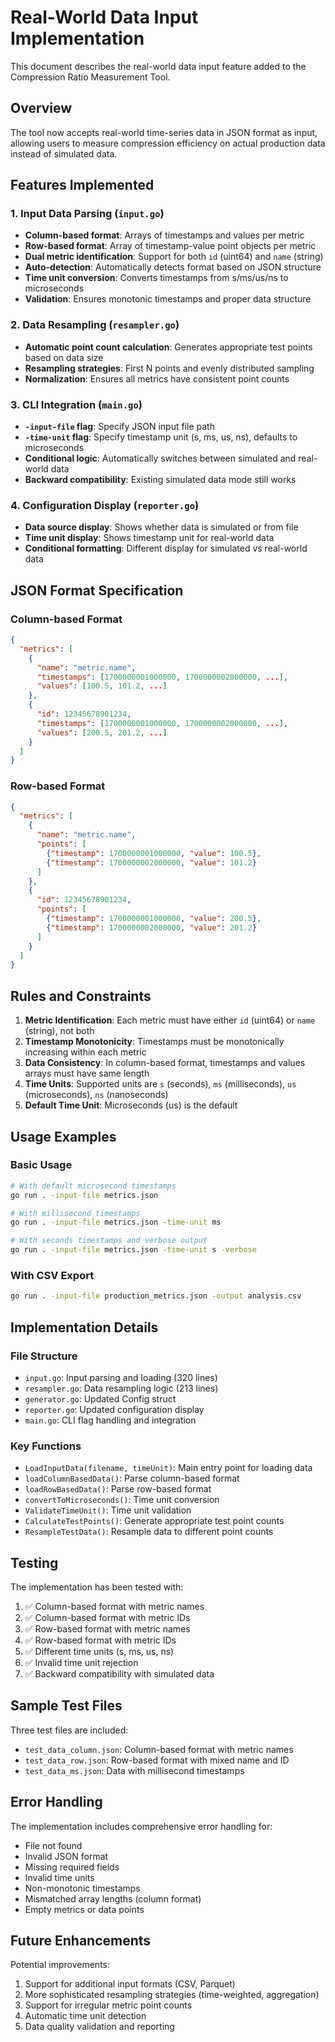 # Real-World Data Input Implementation

This document describes the real-world data input feature added to the Compression Ratio Measurement Tool.

## Overview

The tool now accepts real-world time-series data in JSON format as input, allowing users to measure compression efficiency on actual production data instead of simulated data.

## Features Implemented

### 1. Input Data Parsing (`input.go`)

- **Column-based format**: Arrays of timestamps and values per metric
- **Row-based format**: Array of timestamp-value point objects per metric
- **Dual metric identification**: Support for both `id` (uint64) and `name` (string)
- **Auto-detection**: Automatically detects format based on JSON structure
- **Time unit conversion**: Converts timestamps from s/ms/us/ns to microseconds
- **Validation**: Ensures monotonic timestamps and proper data structure

### 2. Data Resampling (`resampler.go`)

- **Automatic point count calculation**: Generates appropriate test points based on data size
- **Resampling strategies**: First N points and evenly distributed sampling
- **Normalization**: Ensures all metrics have consistent point counts

### 3. CLI Integration (`main.go`)

- **`-input-file` flag**: Specify JSON input file path
- **`-time-unit` flag**: Specify timestamp unit (s, ms, us, ns), defaults to microseconds
- **Conditional logic**: Automatically switches between simulated and real-world data
- **Backward compatibility**: Existing simulated data mode still works

### 4. Configuration Display (`reporter.go`)

- **Data source display**: Shows whether data is simulated or from file
- **Time unit display**: Shows timestamp unit for real-world data
- **Conditional formatting**: Different display for simulated vs real-world data

## JSON Format Specification

### Column-based Format

```json
{
  "metrics": [
    {
      "name": "metric.name",
      "timestamps": [1700000001000000, 1700000002000000, ...],
      "values": [100.5, 101.2, ...]
    },
    {
      "id": 12345678901234,
      "timestamps": [1700000001000000, 1700000002000000, ...],
      "values": [200.5, 201.2, ...]
    }
  ]
}
```

### Row-based Format

```json
{
  "metrics": [
    {
      "name": "metric.name",
      "points": [
        {"timestamp": 1700000001000000, "value": 100.5},
        {"timestamp": 1700000002000000, "value": 101.2}
      ]
    },
    {
      "id": 12345678901234,
      "points": [
        {"timestamp": 1700000001000000, "value": 200.5},
        {"timestamp": 1700000002000000, "value": 201.2}
      ]
    }
  ]
}
```

## Rules and Constraints

1. **Metric Identification**: Each metric must have either `id` (uint64) or `name` (string), not both
2. **Timestamp Monotonicity**: Timestamps must be monotonically increasing within each metric
3. **Data Consistency**: In column-based format, timestamps and values arrays must have same length
4. **Time Units**: Supported units are `s` (seconds), `ms` (milliseconds), `us` (microseconds), `ns` (nanoseconds)
5. **Default Time Unit**: Microseconds (us) is the default

## Usage Examples

### Basic Usage
```bash
# With default microsecond timestamps
go run . -input-file metrics.json

# With millisecond timestamps
go run . -input-file metrics.json -time-unit ms

# With seconds timestamps and verbose output
go run . -input-file metrics.json -time-unit s -verbose
```

### With CSV Export
```bash
go run . -input-file production_metrics.json -output analysis.csv
```

## Implementation Details

### File Structure
- `input.go`: Input parsing and loading (320 lines)
- `resampler.go`: Data resampling logic (213 lines)
- `generator.go`: Updated Config struct
- `reporter.go`: Updated configuration display
- `main.go`: CLI flag handling and integration

### Key Functions
- `LoadInputData(filename, timeUnit)`: Main entry point for loading data
- `loadColumnBasedData()`: Parse column-based format
- `loadRowBasedData()`: Parse row-based format
- `convertToMicroseconds()`: Time unit conversion
- `ValidateTimeUnit()`: Time unit validation
- `CalculateTestPoints()`: Generate appropriate test point counts
- `ResampleTestData()`: Resample data to different point counts

## Testing

The implementation has been tested with:
1. ✅ Column-based format with metric names
2. ✅ Column-based format with metric IDs
3. ✅ Row-based format with metric names
4. ✅ Row-based format with metric IDs
5. ✅ Different time units (s, ms, us, ns)
6. ✅ Invalid time unit rejection
7. ✅ Backward compatibility with simulated data

## Sample Test Files

Three test files are included:
- `test_data_column.json`: Column-based format with metric names
- `test_data_row.json`: Row-based format with mixed name and ID
- `test_data_ms.json`: Data with millisecond timestamps

## Error Handling

The implementation includes comprehensive error handling for:
- File not found
- Invalid JSON format
- Missing required fields
- Invalid time units
- Non-monotonic timestamps
- Mismatched array lengths (column format)
- Empty metrics or data points

## Future Enhancements

Potential improvements:
1. Support for additional input formats (CSV, Parquet)
2. More sophisticated resampling strategies (time-weighted, aggregation)
3. Support for irregular metric point counts
4. Automatic time unit detection
5. Data quality validation and reporting

